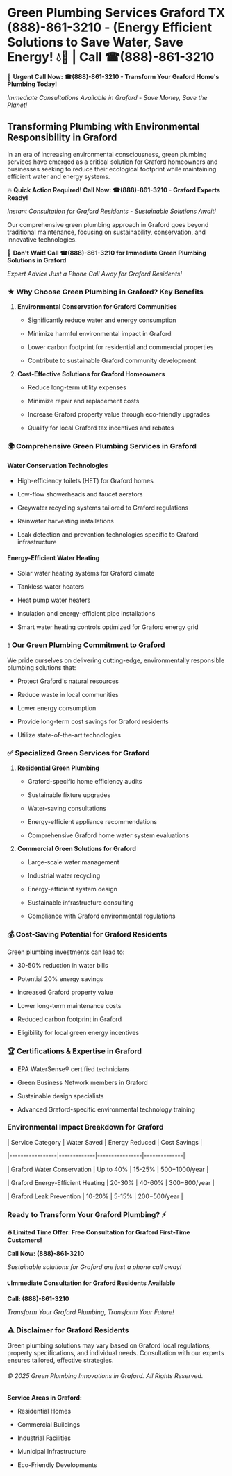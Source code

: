 # Green Plumbing Services Graford TX (888)-861-3210 - (Energy Efficient Solutions to Save Water, Save Energy! 💧🌿 | Call ☎(888)-861-3210

🚨 **Urgent Call Now: ☎(888)-861-3210 - Transform Your Graford Home's Plumbing Today!**
*Immediate Consultations Available in Graford - Save Money, Save the Planet!*

## Transforming Plumbing with Environmental Responsibility in Graford

In an era of increasing environmental consciousness, green plumbing services have emerged as a critical solution for Graford homeowners and businesses seeking to reduce their ecological footprint while maintaining efficient water and energy systems. 

🔥 **Quick Action Required! Call Now: ☎(888)-861-3210 - Graford Experts Ready!**
*Instant Consultation for Graford Residents - Sustainable Solutions Await!*

Our comprehensive green plumbing approach in Graford goes beyond traditional maintenance, focusing on sustainability, conservation, and innovative technologies.

🚨 **Don't Wait! Call ☎(888)-861-3210 for Immediate Green Plumbing Solutions in Graford**
*Expert Advice Just a Phone Call Away for Graford Residents!*

### ★ Why Choose Green Plumbing in Graford? Key Benefits

1. **Environmental Conservation for Graford Communities** 
   - Significantly reduce water and energy consumption
   - Minimize harmful environmental impact in Graford
   - Lower carbon footprint for residential and commercial properties
   - Contribute to sustainable Graford community development

2. **Cost-Effective Solutions for Graford Homeowners** 
   - Reduce long-term utility expenses
   - Minimize repair and replacement costs
   - Increase Graford property value through eco-friendly upgrades
   - Qualify for local Graford tax incentives and rebates

### 🌍 Comprehensive Green Plumbing Services in Graford

#### Water Conservation Technologies
- High-efficiency toilets (HET) for Graford homes
- Low-flow showerheads and faucet aerators
- Greywater recycling systems tailored to Graford regulations
- Rainwater harvesting installations
- Leak detection and prevention technologies specific to Graford infrastructure

#### Energy-Efficient Water Heating
- Solar water heating systems for Graford climate
- Tankless water heaters
- Heat pump water heaters
- Insulation and energy-efficient pipe installations
- Smart water heating controls optimized for Graford energy grid

### 💧 Our Green Plumbing Commitment to Graford

We pride ourselves on delivering cutting-edge, environmentally responsible plumbing solutions that:
- Protect Graford's natural resources
- Reduce waste in local communities
- Lower energy consumption
- Provide long-term cost savings for Graford residents
- Utilize state-of-the-art technologies

### ✅ Specialized Green Services for Graford

1. **Residential Green Plumbing**
   - Graford-specific home efficiency audits
   - Sustainable fixture upgrades
   - Water-saving consultations
   - Energy-efficient appliance recommendations
   - Comprehensive Graford home water system evaluations

2. **Commercial Green Solutions for Graford**
   - Large-scale water management
   - Industrial water recycling
   - Energy-efficient system design
   - Sustainable infrastructure consulting
   - Compliance with Graford environmental regulations

### 💰 Cost-Saving Potential for Graford Residents

Green plumbing investments can lead to:
- 30-50% reduction in water bills
- Potential 20% energy savings
- Increased Graford property value
- Lower long-term maintenance costs
- Reduced carbon footprint in Graford
- Eligibility for local green energy incentives

### 🏆 Certifications & Expertise in Graford

- EPA WaterSense® certified technicians
- Green Business Network members in Graford
- Sustainable design specialists
- Advanced Graford-specific environmental technology training

### Environmental Impact Breakdown for Graford

| Service Category | Water Saved | Energy Reduced | Cost Savings |
|-----------------|-------------|----------------|--------------|
| Graford Water Conservation | Up to 40% | 15-25% | $500-$1000/year |
| Graford Energy-Efficient Heating | 20-30% | 40-60% | $300-$800/year |
| Graford Leak Prevention | 10-20% | 5-15% | $200-$500/year |

### Ready to Transform Your Graford Plumbing? ⚡

**🔥 Limited Time Offer: Free Consultation for Graford First-Time Customers!**

**Call Now: (888)-861-3210**
*Sustainable solutions for Graford are just a phone call away!*

#### 📞 Immediate Consultation for Graford Residents Available

**Call: (888)-861-3210**
*Transform Your Graford Plumbing, Transform Your Future!*

### ⚠️ Disclaimer for Graford Residents

Green plumbing solutions may vary based on Graford local regulations, property specifications, and individual needs. Consultation with our experts ensures tailored, effective strategies.

###### © 2025 Green Plumbing Innovations in Graford. All Rights Reserved.

**Service Areas in Graford:** 
- Residential Homes
- Commercial Buildings
- Industrial Facilities
- Municipal Infrastructure
- Eco-Friendly Developments